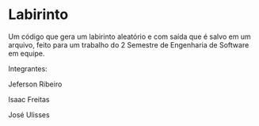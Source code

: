 # Labirinto
Um código que gera um labirinto aleatório e com saída que é salvo em um arquivo, feito para um trabalho do 2 Semestre de Engenharia de Software em equipe.

Integrantes:

Jeferson Ribeiro

Isaac Freitas

José Ulisses
